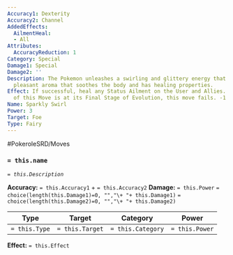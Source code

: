 ```yaml
---
Accuracy1: Dexterity
Accuracy2: Channel
AddedEffects:
  AilmentHeal:
  - All
Attributes:
  AccuracyReduction: 1
Category: Special
Damage1: Special
Damage2: ''
Description: The Pokemon unleashes a swirling and glittery energy that releases a
  pleasant aroma that soothes the body and has healing properties.
Effect: If successful, heal any Status Ailment on the User and Allies. If the user
  of this Move is at its Final Stage of Evolution, this move fails. -1 Accuracy.
Name: Sparkly Swirl
Power: 3
Target: Foe
Type: Fairy
---
```


#PokeroleSRD/Moves

### `= this.name` 
*`= this.Description`*

**Accuracy:** `= this.Accuracy1` + `= this.Accuracy2`
**Damage:** `= this.Power` `= choice(length(this.Damage1)=0, "","\+ "+ this.Damage1)` `= choice(length(this.Damage2)=0, "","\+ "+ this.Damage2)`

| Type          | Target          | Category          | Power          |
| ------------- | --------------- | ----------------  | -------------- |
| `= this.Type` | `= this.Target` | `= this.Category` | `= this.Power` | 

**Effect:** `= this.Effect`